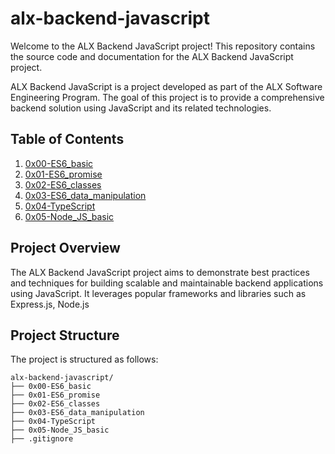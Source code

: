 # alx-backend-javascript

Welcome to the ALX Backend JavaScript project! This repository contains the source code and documentation for the ALX Backend JavaScript project.

ALX Backend JavaScript is a project developed as part of the ALX Software Engineering Program. The goal of this project is to provide a comprehensive backend solution using JavaScript and its related technologies.

## Table of Contents
1. [0x00-ES6_basic](https://github.com/Vickouma77/alx-backend-javascript/tree/main/0x00-ES6_basic)
2. [0x01-ES6_promise](https://github.com/Vickouma77/alx-backend-javascript/tree/main/0x01-ES6_promise)
3. [0x02-ES6_classes](https://github.com/Vickouma77/alx-backend-javascript/tree/main/0x02-ES6_classes)
4. [0x03-ES6_data_manipulation](https://github.com/Vickouma77/alx-backend-javascript/tree/main/0x03-ES6_data_manipulation)
5. [0x04-TypeScript ](https://github.com/Vickouma77/alx-backend-javascript/tree/main/0x04-TypeScript) 
6. [0x05-Node_JS_basic](https://github.com/Vickouma77/alx-backend-javascript/tree/main/0x05-Node_JS_basic)


## Project Overview

The ALX Backend JavaScript project aims to demonstrate best practices and techniques for building scalable and maintainable backend applications using JavaScript. It leverages popular frameworks and libraries such as Express.js, Node.js

## Project Structure

The project is structured as follows:

```
alx-backend-javascript/
├── 0x00-ES6_basic
├── 0x01-ES6_promise
├── 0x02-ES6_classes
├── 0x03-ES6_data_manipulation
├── 0x04-TypeScript
├── 0x05-Node_JS_basic
├── .gitignore

